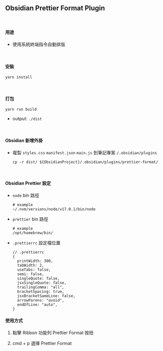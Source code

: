 ## Obsidian Prettier Format Plugin

<br>

#### 用途

- 使用系統終端指令自動排版

<br>

#### 安裝

```shell
yarn install
```

<br>

#### 打包

```shell
yarn run build
```

- output: `./dist`

<br>

#### Obsidian 新增外掛

- 複製 `styles.css` `manifest.json` `main.js` 到筆記專案 `/.obsidian/plugins`

  ```shell
  cp -r dist/ ${ObsidianProject}/.obsidian/plugins/prettier-format/
  ```

<br>

#### Obsidian Prettier 設定

- `node` bin 路徑

  ```shell
  # example
  ~/.nvm/versions/node/v17.0.1/bin/node
  ```

- `prettier` bin 路徑

  ```shell
  # example
  /opt/homebrew/bin/
  ```

- `.prettierrc` 設定檔位置

  ```json5
  // .prettierrc
  {
    printWidth: 300,
    tabWidth: 2,
    useTabs: false,
    semi: false,
    singleQuote: false,
    jsxSingleQuote: false,
    trailingComma: "all",
    bracketSpacing: true,
    jsxBracketSameLine: false,
    arrowParens: "avoid",
    endOfLine: "auto",
  }
  ```

#### 使用方式

1. 點擊 Ribbon 功能列 Prettier Format 按扭

2. cmd + p 選擇 Prettier Format
